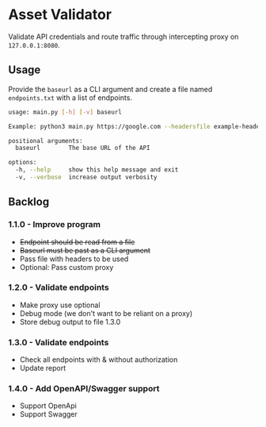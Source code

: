 # Asset Validator
Validate API credentials and route traffic through intercepting proxy on `127.0.0.1:8080`.

## Usage

Provide the `baseurl` as a CLI argument and create a file named `endpoints.txt` with a list of endpoints.


```bash
usage: main.py [-h] [-v] baseurl

Example: python3 main.py https://google.com --headersfile example-headers.json

positional arguments:
  baseurl        The base URL of the API

options:
  -h, --help     show this help message and exit
  -v, --verbose  increase output verbosity
```

## Backlog
### 1.1.0 - Improve program
 - ~~Endpoint should be read from a file~~
 - ~~Baseurl must be past as a CLI argument~~
 - Pass file with headers to be used
 - Optional: Pass custom proxy
### 1.2.0 - Validate endpoints
 - Make proxy use optional
 - Debug mode (we don't want to be reliant on a proxy)
 - Store debug output to file 1.3.0
### 1.3.0 - Validate endpoints
 - Check all endpoints with & without authorization
 - Update report
### 1.4.0 - Add OpenAPI/Swagger support
 - Support OpenApi
 - Support Swagger
